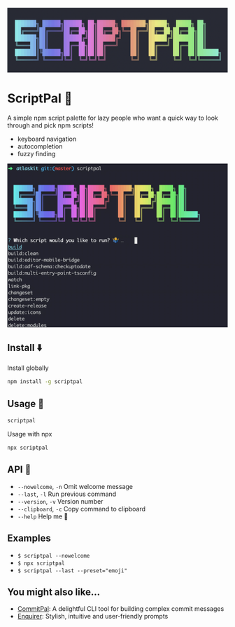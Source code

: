 <p align="center">
  <img width="580" src="assets/logo.png" alt="Script Palette">
</p>

# ScriptPal 🤘

A simple npm script palette for lazy people who want a quick way to look through and pick npm scripts!

- keyboard navigation
- autocompletion
- fuzzy finding

<p align="center">
  <img width="580" src="assets/demo.gif" alt="Demo">
</p>

## Install ⬇️

Install globally

```bash
npm install -g scriptpal
```

## Usage 🏁

```bash
scriptpal
```

Usage with npx

```bash
npx scriptpal
```

## API 🤖

- `--nowelcome`, `-n` Omit welcome message
- `--last`, `-l` Run previous command
- `--version`, `-v` Version number
- `--clipboard`, `-c` Copy command to clipboard
- `--help` Help me 🙏

## Examples

- `$ scriptpal --nowelcome`
- `$ npx scriptpal`
- `$ scriptpal --last --preset="emoji"`

## You might also like...

- [CommitPal](https://github.com/zeropoly/commitpal): A delightful CLI tool for building complex commit messages
- [Enquirer](https://github.com/enquirer/enquirer): Stylish, intuitive and user-friendly prompts
